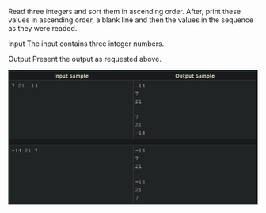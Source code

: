 Read three integers and sort them in ascending order. After, print these values in ascending order, a blank line and then the values in the sequence as they were readed.

Input
The input contains three integer numbers.

Output
Present the output as requested above.

![alt text](image.png)